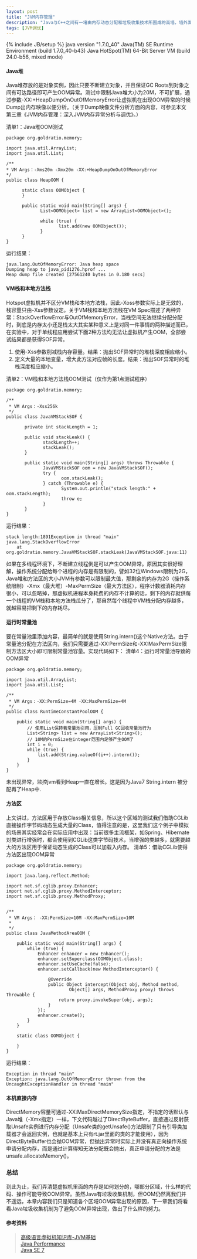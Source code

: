 ```yaml
---
layout: post
title: "JVM内存管理"
description: "Java与C++之间有一堵由内存动态分配和垃圾收集技术所围成的高墙，墙外面的人想进去，墙里面的人却想出来。"
tags: [JVM调优]
---
```

{% include JB/setup %}
    java version "1.7.0_40"
    Java(TM) SE Runtime Environment (build 1.7.0_40-b43)
    Java HotSpot(TM) 64-Bit Server VM (build 24.0-b56, mixed mode)

#### Java堆
Java堆存放的是对象实例，因此只要不断建立对象，并且保证GC Roots到对象之间有可达路径即可产生OOM异常。测试中限制Java堆大小为20M，不可扩展，通过参数-XX:+HeapDumpOnOutOfMemoryError让虚拟机在出现OOM异常的时候Dump出内存映像以便分析。（关于Dump映像文件分析方面的内容，可参见本文第三章《JVM内存管理：深入JVM内存异常分析与调优》。）

清单1：Java堆OOM测试

    package org.goldratio.memory;
    
    import java.util.ArrayList;
    import java.util.List;
    
    /**
    * VM Args：-Xms20m -Xmx20m -XX:+HeapDumpOnOutOfMemoryError
    */
    public class HeapOOM {
    
          static class OOMObject {
          }
    
          public static void main(String[] args) {
                 List<OOMObject> list = new ArrayList<OOMObject>();
    
                 while (true) {
                        list.add(new OOMObject());
                 }
          }
    }

运行结果：

    java.lang.OutOfMemoryError: Java heap space
    Dumping heap to java_pid1276.hprof ...
    Heap dump file created [27561240 bytes in 0.180 secs]

#### VM栈和本地方法栈
Hotspot虚拟机并不区分VM栈和本地方法栈，因此-Xoss参数实际上是无效的，栈容量只由-Xss参数设定。关于VM栈和本地方法栈在VM Spec描述了两种异常：StackOverflowError与OutOfMemoryError，当栈空间无法继续分配分配时，到底是内存太小还是栈太大其实某种意义上是对同一件事情的两种描述而已，在实验中，对于单线程应用尝试下面2种方法均无法让虚拟机产生OOM，全部尝试结果都是获得SOF异常。
1. 使用-Xss参数削减栈内存容量。结果：抛出SOF异常时的堆栈深度相应缩小。
2. 定义大量的本地变量，增大此方法对应帧的长度。结果：抛出SOF异常时的堆栈深度相应缩小。
<!--
3. 创建几个定义很多本地变量的复杂对象，打开逃逸分析和标量替换选项，使得JIT编译器允许对象拆分后在栈中分配。结果：实际效果同第二点。
-->

清单2：VM栈和本地方法栈OOM测试（仅作为第1点测试程序）

    package org.goldratio.memory;
    
    /**
     * VM Args：-Xss256k
     */
    public class JavaVMStackSOF {
     
           private int stackLength = 1;
     
           public void stackLeak() {
                  stackLength++;
                  stackLeak();
           }
     
           public static void main(String[] args) throws Throwable {
                  JavaVMStackSOF oom = new JavaVMStackSOF();
                  try {
                         oom.stackLeak();
                  } catch (Throwable e) {
                         System.out.println("stack length:" + oom.stackLength);
                         throw e;
                  }
           }
    }

运行结果：

    stack length:1891Exception in thread "main" 
    java.lang.StackOverflowError
        at org.goldratio.memory.JavaVMStackSOF.stackLeak(JavaVMStackSOF.java:11)

如果在多线程环境下，不断建立线程倒是可以产生OOM异常。原因其实很好理解，操作系统分配给每个进程的内存是有限制的，譬如32位Windows限制为2G，Java堆和方法区的大小JVM有参数可以限制最大值，那剩余的内存为2G（操作系统限制）-Xmx（最大堆）-MaxPermSize（最大方法区），程序计数器消耗内存很小，可以忽略掉，那虚拟机进程本身耗费的内存不计算的话，剩下的内存就供每一个线程的VM栈和本地方法栈瓜分了，那自然每个线程中VM栈分配内存越多，就越容易把剩下的内存耗尽。

#### 运行时常量池
要在常量池里添加内容，最简单的就是使用String.intern()这个Native方法。由于常量池分配在方法区内，我们只需要通过-XX:PermSize和-XX:MaxPermSize限制方法区大小即可限制常量池容量。实现代码如下：
清单4：运行时常量池导致的OOM异常

    package org.goldratio.memory;
    
    import java.util.ArrayList;
    import java.util.List;
    
    /**
     * VM Args：-XX:PermSize=4M -XX:MaxPermSize=4M
     */
    public class RuntimeConstantPoolOOM {
    
        public static void main(String[] args) {
            // 使用List保持着常量池引用，压制Full GC回收常量池行为
            List<String> list = new ArrayList<String>();
            // 10M的PermSize在integer范围内足够产生OOM了
            int i = 0;
            while (true) {
                list.add(String.valueOf(i++).intern());
            }
        }
    }

未出现异常，监控jvm看到Heap一直在增长。这是因为Java7 String.intern 被分配再了Heap中.

#### 方法区
上文讲过，方法区用于存放Class相关信息，所以这个区域的测试我们借助CGLib直接操作字节码动态生成大量的Class，值得注意的是，这里我们这个例子中模拟的场景其实经常会在实际应用中出现：当前很多主流框架，如Spring、Hibernate对类进行增强时，都会使用到CGLib这类字节码技术，当增强的类越多，就需要越大的方法区用于保证动态生成的Class可以加载入内存。
清单5：借助CGLib使得方法区出现OOM异常

    package org.goldratio.memory;
    
    import java.lang.reflect.Method;
    
    import net.sf.cglib.proxy.Enhancer;
    import net.sf.cglib.proxy.MethodInterceptor;
    import net.sf.cglib.proxy.MethodProxy;
    
    
    /**
     * VM Args： -XX:PermSize=10M -XX:MaxPermSize=10M
     * 
     */
    public class JavaMethodAreaOOM {
    
        public static void main(String[] args) {
            while (true) {
                Enhancer enhancer = new Enhancer();
                enhancer.setSuperclass(OOMObject.class);
                enhancer.setUseCache(false);
                enhancer.setCallback(new MethodInterceptor() {
    
                    @Override
                    public Object intercept(Object obj, Method method,
                            Object[] args, MethodProxy proxy) throws Throwable {
                        return proxy.invokeSuper(obj, args);
                    }
                });
                enhancer.create();
            }
        }
    
        static class OOMObject {
    
        }
    }

运行结果：

    Exception in thread "main" 
    Exception: java.lang.OutOfMemoryError thrown from the UncaughtExceptionHandler in thread "main"
    
#### 本机直接内存
DirectMemory容量可通过-XX:MaxDirectMemorySize指定，不指定的话默认与Java堆（-Xmx指定）一样，下文代码越过了DirectByteBuffer，直接通过反射获取Unsafe实例进行内存分配（Unsafe类的getUnsafe()方法限制了只有引导类加载器才会返回实例，也就是基本上只有rt.jar里面的类的才能使用），因为DirectByteBuffer也会抛OOM异常，但抛出异常时实际上并没有真正向操作系统申请分配内存，而是通过计算得知无法分配既会抛出，真正申请分配的方法是unsafe.allocateMemory()。

### 总结
到此为止，我们弄清楚虚拟机里面的内存是如何划分的，哪部分区域，什么样的代码、操作可能导致OOM异常。虽然Java有垃圾收集机制，但OOM仍然离我们并不遥远，本章内容我们只是知道各个区域OOM异常出现的原因，下一章我们将看看Java垃圾收集机制为了避免OOM异常出现，做出了什么样的努力。


#### 参考资料
>   [高级语言虚拟机知识库-JVM基础](http://hllvm.group.iteye.com/group/wiki?category_id=316)  
>   [Java Performance](http://book.douban.com/subject/5980062/)  
>   [Java SE 7 ](http://www.oracle.com/technetwork/java/javase/jdk7-relnotes-418459.html)

